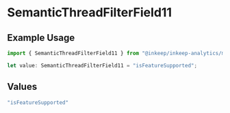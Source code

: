 # SemanticThreadFilterField11

## Example Usage

```typescript
import { SemanticThreadFilterField11 } from "@inkeep/inkeep-analytics/models/components";

let value: SemanticThreadFilterField11 = "isFeatureSupported";
```

## Values

```typescript
"isFeatureSupported"
```